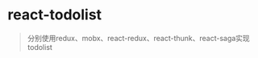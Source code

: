 <!--
 * @Descripttion: 
 * @version: 1.0.0
 * @Author: jimmiezhou
 * @Date: 2019-12-16 17:32:25
 * @LastEditors: jimmiezhou
 * @LastEditTime: 2019-12-17 10:33:41
 -->
# react-todolist

> 分别使用redux、mobx、react-redux、react-thunk、react-saga实现todolist






